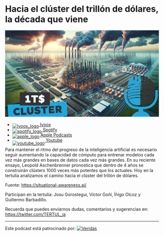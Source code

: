 # Hacia el clúster del trillón de dólares, la década que viene

![](res/2024-06-28-13-44-48.png)

- [<img src="https://i0.wp.com/parqueeste.org/wp-content/uploads/2020/07/ivoox-icon.png?fit=256%2C256&ssl=1" alt="ivoox_logo" width="32" style="position: relative; top: 5px;"> Ivoox](https://go.ivoox.com/rf/131638117)
- [<img src="https://cdn.iconscout.com/icon/free/png-256/spotify-36-721973.png" alt="spotify_logo" width="32" style="position: relative; top: 5px;"> Spotify](https://open.spotify.com/episode/6j9wmXZ9FYxFbEt1v5EAdV?si=OhnHoRs_SNq5aaR-J3jTTA)
- [<img src="https://cdn.iconscout.com/icon/free/png-256/apple-853-675472.png" alt="apple_logo" width="32" style="position: relative; top: 5px;"> Apple Podcasts](https://open.spotify.com/episode/6j9wmXZ9FYxFbEt1v5EAdV?si=OhnHoRs_SNq5aaR-J3jTTA)
- [<img src="https://cdn.icon-icons.com/icons2/195/PNG/256/YouTube_23392.png" alt="youtube_logo" width="32" style="position: relative; top: 10px;"> Youtube](https://youtu.be/ld12i186zHw)

Para mantener el ritmo del progreso de la inteligencia artificial es necesario seguir aumentando
la capacidad de cómputo para entrenar modelos cada vez más grandes en bases de datos
cada vez más grandes. En su reciente ensayo, Leopold Aschenbrenner pronostica que dentro de 4
años se construirán clústers 1000 veces más potentes que los actuales. Hoy en la tertulia
analizamos el camino hacia el clúster del trillón de dólares.

Fuente: https://situational-awareness.ai/

Participan en la tertulia: Josu Gorostegui, Víctor Goñi, Íñigo Olcoz y Guillermo Barbadillo.

Recuerda que puedes enviarnos dudas, comentarios y sugerencias en: https://twitter.com/TERTUL_ia

---

Este podcast está patrocinado por:  [<img src="https://veridas.com/wp-content/uploads/2021/08/VERIDAS-logo-azul-coral-rgb-592x131-1.png.webp" alt="Veridas" width="64" style="position: relative; top: 0px;">](https://veridas.com/)
